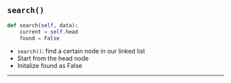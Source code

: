 <!--{type:code step1}-->
<!--{title:search()}-->

## `search()`
```python
def search(self, data):
    current = self.head
    found = False
``` 
- `search()`: find a certain node in our linked list
- Start from the head node
- Initalize found as False
-------------------------------------------------

[for speaker]: <> (Now, if we want to find a certain node in our linked list, we can use a search method!)